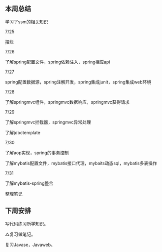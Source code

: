 ## 本周总结

学习了ssm的相关知识

7/25

摆烂

7/26

了解spring配置文件，spring依赖注入，spring相应api

7/27

spring配置数据源，spring注解开发，spring集成junit，spring集成web环境

7/28

了解springmvc组件，springmvc数据响应，springmvc获得请求

7/29

了解springmvc拦截器，springmvc异常处理

了解jdbctemplate

7/30

了解aop实现，spring的事务控制

了解mybatis配置文件，mybatis接口代理，mybaits动态sql，mybatis多表操作

7/31

了解mybatis-spring整合

整理笔记

## 下周安排

写代码练习所学知识。

$\triangle$复习做笔记。

复习Javase，Javaweb。